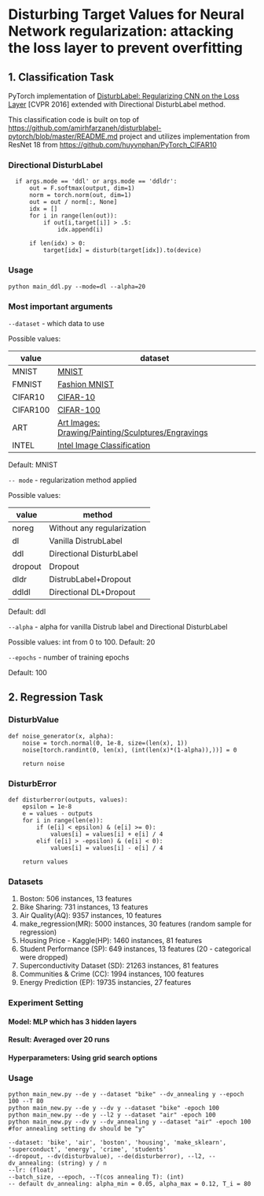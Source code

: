 # Disturbing Target Values for Neural Network regularization: attacking the loss layer to prevent overfitting

## 1. Classification Task
PyTorch implementation of [DisturbLabel: Regularizing CNN on the Loss Layer](https://arxiv.org/abs/1605.00055) [CVPR 2016] extended with Directional DisturbLabel method.

This classification code is built on top of  https://github.com/amirhfarzaneh/disturblabel-pytorch/blob/master/README.md project
and utilizes implementation from ResNet 18 from https://github.com/huyvnphan/PyTorch_CIFAR10

### Directional DisturbLabel 
```
  if args.mode == 'ddl' or args.mode == 'ddldr':
      out = F.softmax(output, dim=1)
      norm = torch.norm(out, dim=1)
      out = out / norm[:, None]
      idx = []
      for i in range(len(out)):
          if out[i,target[i]] > .5:
              idx.append(i)
              
      if len(idx) > 0:
          target[idx] = disturb(target[idx]).to(device) 
```

### Usage

`python main_ddl.py --mode=dl --alpha=20`


### Most important arguments

`--dataset` - which data to use 

Possible values:


| value | dataset |
| ------ | ------ |
|MNIST    | [MNIST](http://yann.lecun.com/exdb/mnist/)     |
|FMNIST   |[Fashion MNIST](https://github.com/zalandoresearch/fashion-mnist)           |
|CIFAR10      |[CIFAR-10](https://www.cs.toronto.edu/~kriz/cifar.html)     |
|CIFAR100  |[CIFAR-100](https://www.cs.toronto.edu/~kriz/cifar.html)                        |
|ART     |[Art Images: Drawing/Painting/Sculptures/Engravings](https://www.kaggle.com/thedownhill/art-images-drawings-painting-sculpture-engraving)         |
|INTEL    |[Intel Image Classification](https://www.kaggle.com/puneet6060/intel-image-classification)         |

Default: MNIST

`-- mode` - regularization method applied

Possible values:

| value | method |
| ------ | ------ |
|noreg    |Without any regularization    |
|dl       |Vanilla DistrubLabel          |
|ddl      |Directional DisturbLabel      |
|dropout  |Dropout                       |
|dldr     |DistrubLabel+Dropout          |
|ddldl    |Directional DL+Dropout        |

Default: ddl

`--alpha` - alpha for vanilla Distrub label and Directional DisturbLabel 

Possible values: int from 0 to 100. 
Default: 20

`--epochs` - number of training epochs

Default: 100

## 2. Regression Task
### DisturbValue
```
def noise_generator(x, alpha):
    noise = torch.normal(0, 1e-8, size=(len(x), 1))
    noise[torch.randint(0, len(x), (int(len(x)*(1-alpha)),))] = 0

    return noise
```

### DisturbError 
```
def disturberror(outputs, values):
    epsilon = 1e-8
    e = values - outputs
    for i in range(len(e)):
        if (e[i] < epsilon) & (e[i] >= 0):
            values[i] = values[i] + e[i] / 4
        elif (e[i] > -epsilon) & (e[i] < 0):
            values[i] = values[i] - e[i] / 4

    return values
```

### Datasets
1) Boston: 506 instances, 13 features
2) Bike Sharing: 731 instances, 13 features
3) Air Quality(AQ): 9357 instances, 10 features
4) make_regression(MR): 5000 instances, 30 features (random sample for regression)
5) Housing Price - Kaggle(HP): 1460 instances, 81 features
6) Student Performance (SP): 649 instances, 13 features (20 - categorical were dropped)
7) Superconductivity Dataset (SD): 21263 instances, 81 features
8) Communities & Crime (CC): 1994 instances, 100 features
9) Energy Prediction (EP): 19735 instancies, 27 features

### Experiment Setting
#### Model: MLP which has 3 hidden layers
#### Result: Averaged over 20 runs
#### Hyperparameters: Using grid search options

### Usage
```
python main_new.py --de y --dataset "bike" --dv_annealing y --epoch 100 --T 80
python main_new.py --de y --dv y --dataset "bike" -epoch 100
python main_new.py --de y --l2 y --dataset "air" -epoch 100
python main_new.py --dv y --dv_annealing y --dataset "air" -epoch 100 #for annealing setting dv should be "y"

--dataset: 'bike', 'air', 'boston', 'housing', 'make_sklearn', 'superconduct', 'energy', 'crime', 'students'
--dropout, --dv(disturbvalue), --de(disturberror), --l2, --dv_annealing: (string) y / n
--lr: (float)
--batch_size, --epoch, --T(cos annealing T): (int)
-- default dv_annealing: alpha_min = 0.05, alpha_max = 0.12, T_i = 80
```









